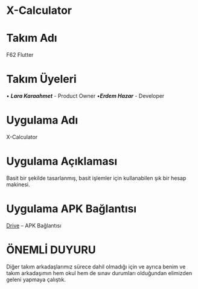 # X-Calculator

# Takım Adı
F62 Flutter

# Takım Üyeleri
• _**Lara Karaahmet**_ - Product Owner
•_**Erdem Hazar**_ - Developer

# Uygulama Adı
X-Calculator

# Uygulama Açıklaması
Basit bir şekilde tasarlanmış, basit işlemler için kullanabilen şık bir hesap makinesi.

# Uygulama APK Bağlantısı
[Drive](https://drive.google.com/file/d/1-QcaKjIbTU3b0_w1Yg2czJ1lJEcgS2Eo/view?usp=sharing) – APK Bağlantısı



# ÖNEMLİ DUYURU
Diğer takım arkadaşlarımız sürece dahil olmadığı için ve ayrıca benim ve takım arkadaşımın hem okul hem de sınav durumları olduğundan elimizden geleni yapmaya çalıştık.
